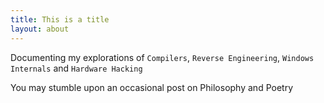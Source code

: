 ```yaml
---
title: This is a title
layout: about
---
```


Documenting my explorations of `Compilers`, `Reverse Engineering`, `Windows Internals` and `Hardware Hacking`

You may stumble upon an occasional post on Philosophy and Poetry
